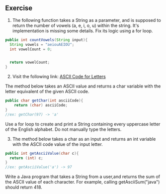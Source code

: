 ## Exercise



1) The following function takes a String as a parameter, and is supposed to return the number of vowels (a, e, i, o, u) within the string. It's implementation is missing some details. Fix its logic using a for loop.

```java
public int countVowels(String input){
  String vowels = "aeiouAEIOU";
  int vowelCount = 0;


  return vowelCount;
}
```

2) Visit the following link: [ASCII Code for Letters](http://sticksandstones.kstrom.com/appen.html)

The method below takes an ASCII value and returns a char variable with the letter equivalent of the given ASCII code.

```java
public char getChar(int asciiCode){
    return (char) asciiCode;
}
//ex: getChar(97) -> 'a'
```

Use a for loop to create and print a String containing every uppercase letter of the English alphabet. Do not manually type the letters.



3) The method below takes a char as an input and returns an int variable with the ASCII code value of the input letter.


```java
public int getAsciiValue(char c){
  return (int) c;
}
//ex: getAsciiValue('a') -> 97
```

Write a Java program that takes a String from a user,and returns the sum of the ASCII value of each character. For example, calling getAsciiSum("java") should return 418.


